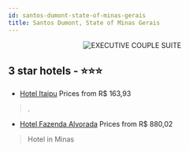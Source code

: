 ```yaml
---
id: santos-dumont-state-of-minas-gerais
title: Santos Dumont, State of Minas Gerais
---
```


<center><img src="https://static.hotelurbano.com/reservas/prod0/9/9296/5ab55f860fa80_hotel-itaipu.jpg" alt="EXECUTIVE COUPLE SUITE" /></center>


##  3 star hotels - ⭐️⭐️⭐️

-    [Hotel Itaipu](https://us.hurb.com/hotels/santos-dumont/hotel-itaipu-9296?cmp=18055) Prices from R$ 163,93
   > .
-    [Hotel Fazenda Alvorada](https://us.hurb.com/hotels/santos-dumont/hotel-fazenda-alvorada-6953?cmp=18055) Prices from R$ 880,02
   > Hotel in Minas
